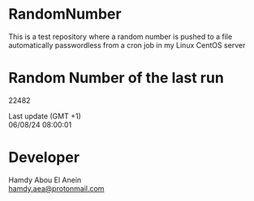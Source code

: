 # RandomNumber    
This is a test repository where a random number is pushed to a file automatically passwordless from a cron job in my Linux CentOS server    
# Random Number of the last run   
22482
      
Last update (GMT +1)    
06/08/24 08:00:01
# Developer    
Hamdy Abou El Anein   
hamdy.aea@protonmail.com
